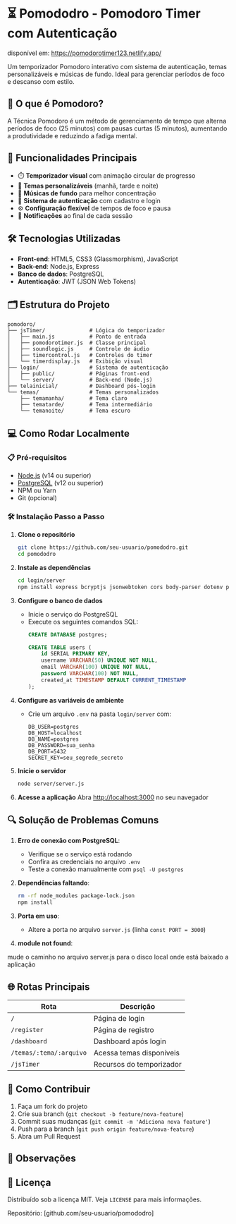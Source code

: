 

# ⏳ Pomododro - Pomodoro Timer com Autenticação

disponível em: https://pomodorotimer123.netlify.app/

Um temporizador Pomodoro interativo com sistema de autenticação, temas personalizáveis e músicas de fundo. Ideal para gerenciar períodos de foco e descanso com estilo.

## 🧠 O que é Pomodoro?

A Técnica Pomodoro é um método de gerenciamento de tempo que alterna períodos de foco (25 minutos) com pausas curtas (5 minutos), aumentando a produtividade e reduzindo a fadiga mental.

## 🚀 Funcionalidades Principais

- ⏱️ **Temporizador visual** com animação circular de progresso
- 🎨 **Temas personalizáveis** (manhã, tarde e noite)
- 🎵 **Músicas de fundo** para melhor concentração
- 🔐 **Sistema de autenticação** com cadastro e login
- ⚙️ **Configuração flexível** de tempos de foco e pausa
- 🔔 **Notificações** ao final de cada sessão

## 🛠 Tecnologias Utilizadas

- **Front-end**: HTML5, CSS3 (Glassmorphism), JavaScript
- **Back-end**: Node.js, Express
- **Banco de dados**: PostgreSQL
- **Autenticação**: JWT (JSON Web Tokens)

## 🗂 Estrutura do Projeto

```
pomodoro/
├── jsTimer/              # Lógica do temporizador
│   ├── main.js           # Ponto de entrada
│   ├── pomodorotimer.js  # Classe principal
│   ├── soundlogic.js     # Controle de áudio
│   ├── timercontrol.js   # Controles do timer
│   └── timerdisplay.js   # Exibição visual
├── login/                # Sistema de autenticação
│   ├── public/           # Páginas front-end
│   └── server/           # Back-end (Node.js)
├── telainicial/          # Dashboard pós-login
└── temas/                # Temas personalizados
    ├── temamanha/        # Tema claro
    ├── tematarde/        # Tema intermediário  
    └── temanoite/        # Tema escuro
```

## 💻 Como Rodar Localmente

### 📋 Pré-requisitos

- [Node.js](https://nodejs.org/) (v14 ou superior)
- [PostgreSQL](https://www.postgresql.org/) (v12 ou superior)
- NPM ou Yarn
- Git (opcional)

### 🛠️ Instalação Passo a Passo

1. **Clone o repositório**
   ```bash
   git clone https://github.com/seu-usuario/pomododro.git
   cd pomododro
   ```

2. **Instale as dependências**
   ```bash
   cd login/server
   npm install express bcryptjs jsonwebtoken cors body-parser dotenv pg
   ```

3. **Configure o banco de dados**
   - Inicie o serviço do PostgreSQL
   - Execute os seguintes comandos SQL:
     ```sql
     CREATE DATABASE postgres;
     
     CREATE TABLE users (
         id SERIAL PRIMARY KEY,
         username VARCHAR(50) UNIQUE NOT NULL,
         email VARCHAR(100) UNIQUE NOT NULL,
         password VARCHAR(100) NOT NULL,
         created_at TIMESTAMP DEFAULT CURRENT_TIMESTAMP
     );
     ```

4. **Configure as variáveis de ambiente**
   - Crie um arquivo `.env` na pasta `login/server` com:
     ```env
     DB_USER=postgres
     DB_HOST=localhost
     DB_NAME=postgres
     DB_PASSWORD=sua_senha
     DB_PORT=5432
     SECRET_KEY=seu_segredo_secreto
     ```

5. **Inicie o servidor**
   ```bash
   node server/server.js
   ```


6. **Acesse a aplicação**
   Abra [http://localhost:3000](http://localhost:3000) no seu navegador

## 🔍 Solução de Problemas Comuns

1. **Erro de conexão com PostgreSQL**:
   - Verifique se o serviço está rodando
   - Confira as credenciais no arquivo `.env`
   - Teste a conexão manualmente com `psql -U postgres`

2. **Dependências faltando**:
   ```bash
   rm -rf node_modules package-lock.json
   npm install
   ```

3. **Porta em uso**:
   - Altere a porta no arquivo `server.js` (linha `const PORT = 3000`)

4. **module not found**:

mude o caminho no arquivo server.js para o disco local onde está baixado a aplicação 

## 🌐 Rotas Principais

| Rota | Descrição |
|------|-----------|
| `/` | Página de login |
| `/register` | Página de registro |
| `/dashboard` | Dashboard após login |
| `/temas/:tema/:arquivo` | Acessa temas disponíveis |
| `/jsTimer` | Recursos do temporizador |

## 🤝 Como Contribuir

1. Faça um fork do projeto
2. Crie sua branch (`git checkout -b feature/nova-feature`)
3. Commit suas mudanças (`git commit -m 'Adiciona nova feature'`)
4. Push para a branch (`git push origin feature/nova-feature`)
5. Abra um Pull Request

## 📌 Observações



## 📄 Licença

Distribuído sob a licença MIT. Veja `LICENSE` para mais informações.




Repositório: [github.com/seu-usuario/pomododro]
